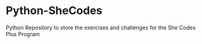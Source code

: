 # Python-SheCodes
Python Repository to store the exercises and challenges for the She Codes Plus Program
